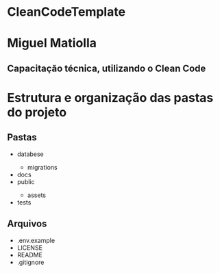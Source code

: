 # CleanCodeTemplate

<h1>Miguel Matiolla</h1>
    <h2>Capacitação técnica, utilizando o Clean Code</h2>
<h1>Estrutura e organização das pastas do projeto</h1>
    <h2>Pastas</h2>
    <ul>
        <li>databese</li>
        <ul><li>migrations</li></ul>  
        <li>docs</li> 
        <li>public</li> 
        <ul><li>assets</li></ul>
        <li>tests</li>
    </ul>    
    <h2>Arquivos</h2>
    <ul>
        <li>.env.example</li>
        <li>LICENSE</li>
        <li>README</li>
        <li>.gitignore</li>
    </ul>
